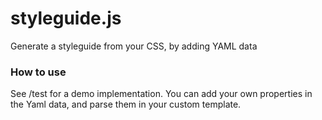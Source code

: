 styleguide.js
=============

Generate a styleguide from your CSS, by adding YAML data


### How to use

See /test for a demo implementation. You can add your own properties in the Yaml data,
and parse them in your custom template.

